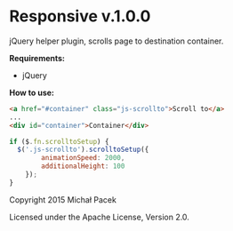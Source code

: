 # Responsive v.1.0.0

jQuery helper plugin, scrolls page to destination container.

**Requirements:**

* jQuery

**How to use:**

``` HTML
<a href="#container" class="js-scrollto">Scroll to</a>
...
<div id="container">Container</div>
```

``` JavaScript
if ($.fn.scrolltoSetup) {
  $('.js-scrollto').scrolltoSetup({
		animationSpeed: 2000,
		additionalHeight: 100
	});
} 
```

Copyright 2015 Michał Pacek

Licensed under the Apache License, Version 2.0.
